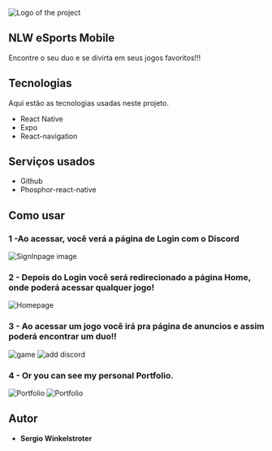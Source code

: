 
![Logo of the project](https://github.com/sergiowinkelstroter/NLWeSport-ignite-mobile/blob/main/src/assets/logo-nlw-esports.png)


## NLW eSports Mobile
 Encontre o seu duo e se divirta em seus jogos favoritos!!!


## Tecnologias 

Aqui estão as tecnologias usadas neste projeto.

* React Native
* Expo
* React-navigation

## Serviços usados

* Github
* Phosphor-react-native



## Como usar

### 1 -Ao acessar, você verá a página de Login com o Discord

![SignInpage image](https://github.com/sergiowinkelstroter/NLWeSport-ignite-mobile/blob/main/assets/SignIn.jpeg)

### 2 - Depois do Login você será redirecionado a página Home, onde poderá acessar qualquer jogo!

![Homepage](https://github.com/sergiowinkelstroter/NLWeSport-ignite-mobile/blob/main/assets/Home.jpeg)

### 3 - Ao acessar um jogo você irá pra página de anuncios e assim poderá encontrar um duo!!

![game](https://github.com/sergiowinkelstroter/NLWeSport-ignite-mobile/blob/main/assets/game.jpeg)
![add discord](https://github.com/sergiowinkelstroter/NLWeSport-ignite-mobile/blob/main/assets/add.jpeg)

### 4 - Or you can see my personal Portfolio.

![Portfolio](https://github.com/Lucasdfg07/Blog_Lucas_Fernandes/blob/master/public/readme/portfolio_1.png)
![Portfolio](https://github.com/Lucasdfg07/Blog_Lucas_Fernandes/blob/master/public/readme/portfolio_2.png)




  ## Autor

  * **Sergio Winkelstroter** 

